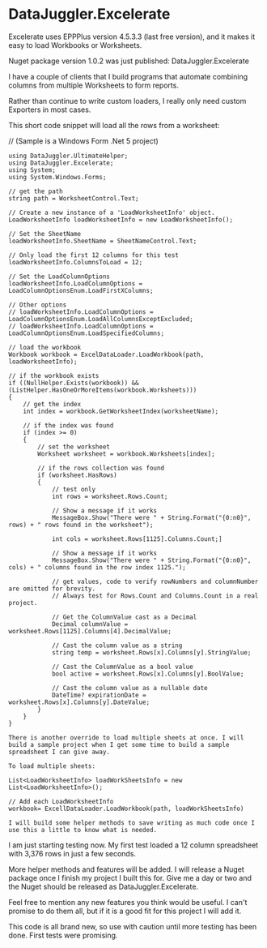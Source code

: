 # DataJuggler.Excelerate
Excelerate uses EPPPlus version 4.5.3.3 (last free version), and it makes it easy to load Workbooks or Worksheets.

Nuget package version 1.0.2 was just published: DataJuggler.Excelerate

I have a couple of clients that I build programs that automate combining columns from multiple Worksheets to form reports.

Rather than continue to write custom loaders, I really only need custom Exporters in most cases.

This short code snippet will load all the rows from a worksheet:

// (Sample is a Windows Form .Net 5 project)

    using DataJuggler.UltimateHelper;
    using DataJuggler.Excelerate;
    using System;
    using System.Windows.Forms;

    // get the path
    string path = WorksheetControl.Text;

    // Create a new instance of a 'LoadWorksheetInfo' object.
    LoadWorksheetInfo loadWorksheetInfo = new LoadWorksheetInfo();
    
    // Set the SheetName
    loadWorksheetInfo.SheetName = SheetNameControl.Text;

    // Only load the first 12 columns for this test
    loadWorksheetInfo.ColumnsToLoad = 12;

    // Set the LoadColumnOptions
    loadWorksheetInfo.LoadColumnOptions = LoadColumnOptionsEnum.LoadFirstXColumns;
    
    // Other options
    // loadWorksheetInfo.LoadColumnOptions = LoadColumnOptionsEnum.LoadAllColumnsExceptExcluded;
    // loadWorksheetInfo.LoadColumnOptions = LoadColumnOptionsEnum.LoadSpecifiedColumns;

    // load the workbook
    Workbook workbook = ExcelDataLoader.LoadWorkbook(path, loadWorksheetInfo);

    // if the workbook exists
    if ((NullHelper.Exists(workbook)) && (ListHelper.HasOneOrMoreItems(workbook.Worksheets)))
    {
        // get the index
        int index = workbook.GetWorksheetIndex(worksheetName);

        // if the index was found
        if (index >= 0)
        {
            // set the worksheet
            Worksheet worksheet = workbook.Worksheets[index];

            // if the rows collection was found
            if (worksheet.HasRows)
            {
                // test only
                int rows = worksheet.Rows.Count;
 
                // Show a message if it works
                MessageBox.Show("There were " + String.Format("{0:n0}",  rows) + " rows found in the worksheet");

                int cols = worksheet.Rows[1125].Columns.Count;]
    
                // Show a message if it works
                MessageBox.Show("There were " + String.Format("{0:n0}",  cols) + " columns found in the row index 1125.");
                
                // get values, code to verify rowNumbers and columnNumber are omitted for brevity. 
                // Always test for Rows.Count and Columns.Count in a real project.
                
                // Get the ColumnValue cast as a Decimal
                Decimal columnValue = worksheet.Rows[1125].Columns[4].DecimalValue;
                
                // Cast the column value as a string
                string temp = worksheet.Rows[x].Columns[y].StringValue;
                
                // Cast the ColumnValue as a bool value                
                bool active = worksheet.Rows[x].Columns[y].BoolValue;
                
                // Cast the column value as a nullable date
                DateTime? expirationDate = worksheet.Rows[x].Columns[y].DateValue;
            }
        }
    }
    
    There is another override to load multiple sheets at once. I will build a sample project when I get some time to build a sample spreadsheet I can give away.
    
    To load multiple sheets:
    
    List<LoadWorksheetInfo> loadWorkSheetsInfo = new List<LoadWorksheetInfo>();
    
    // Add each LoadWorksheetInfo
    workbook= ExcellDataLoader.LoadWorkbook(path, loadWorkSheetsInfo)
    
    I will build some helper methods to save writing as much code once I use this a little to know what is needed.
    
    
    
    
I am just starting testing now. My first test loaded a 12 column spreadsheet with 3,376 rows in just a few seconds.

More helper methods and features will be added. I will release a Nuget package once I finish my project I built this for.
Give me a day or two and the Nuget should be released as DataJuggler.Excelerate.

Feel free to mention any new features you think would be useful. I can't promise to do them all, but if it is a good fit for this project I will add it.

This code is all brand new, so use with caution until more testing has been done. First tests were promising.

